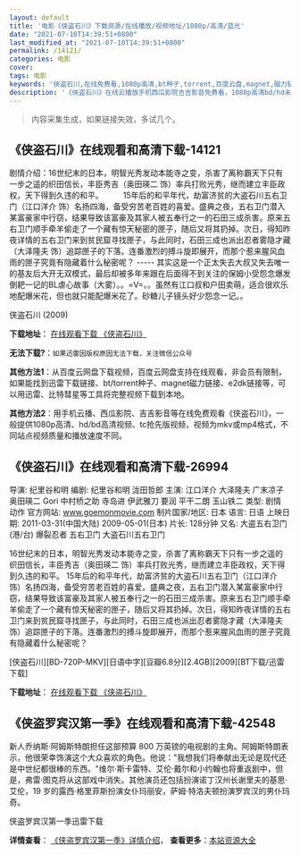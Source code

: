 ```yaml
---
layout: default
title: '电影《侠盗石川》下载资源/在线播放/视频地址/1080p/高清/蓝光'
date: "2021-07-10T14:39:51+0800"
last_modified_at: "2021-07-10T14:39:51+0800"
permalink: /14121/
categories: 电影
cover:
tags: 电影
keywords: '侠盗石川,在线免费看,1080p高清,bt种子,torrent,百度云盘,magnet,磁力链,迅雷下载资源'
description: '《侠盗石川》在线云播放手机西瓜影院吉吉影音免费看，1080p高清bd/hd未删减完整版和tc抢先枪版，mkv/mp4格式，附带bt/torrent种子、magnet/磁力链、百度云盘、网盘资源迅雷下载链接'
---
```


>内容采集生成，如果链接失效，多试几个。


## 《侠盗石川》在线观看和高清下载-14121

剧情介绍：16世纪末的日本，明智光秀发动本能寺之变，杀害了离称霸天下只有一步之遥的织田信长，丰臣秀吉（奥田瑛二 饰）率兵打败光秀，继而建立丰臣政权，天下得到久违的和平。  　　15年后的和平年代，劫富济贫的大盗石川五右卫门（江口洋介 饰）名扬四海，备受穷苦老百姓的喜爱。盛典之夜，五右卫门潜入某富豪家中行窃，结果导致该富豪及其家人被五奉行之一的石田三成杀害。原来五右卫门顺手牵羊偷走了一个藏有惊天秘密的匣子，随后又将其扔掉。次日，得知昨夜详情的五右卫门来到贫民窟寻找匣子，与此同时，石田三成也派出忍者雾隐才藏（大泽隆夫 饰）追踪匣子的下落。连番激烈的搏斗旋即展开，而那个惹来腥风血雨的匣子究竟有隐藏着什么秘密呢？ ----- 其实这是一个正太失去大叔又失去唯一的基友后大开无双模式，最后却被多年来跟在后面得不到关注的保姆小受怨念爆发倒耙一记的BL虐心故事（大雾）。。=V=。。虽然有江口叔和户田卖萌，适合很欢乐地配爆米花，但也就只能配爆米花了。砂糖儿子镜头好少怨念一记。。


侠盗石川 (2009)

**下载地址**： [在线观看下载 《侠盗石川》](https://www.btbtdy.me/btdy/dy5407.html) 


**无法下载?**：`如果迅雷因版权原因无法下载，关注微信公众号 `

**其他方法1**：从百度云网盘下载视频，百度云网盘支持在线观看，非会员有限制，如果能找到迅雷下载链接、bt/torrent种子、magnet磁力链接、e2dk链接等，可以用迅雷、比特彗星等工具将完整视频下载到本地。

**其他方法2**：用手机云播、西瓜影院、吉吉影音等在线免费观看《侠盗石川》，一般提供1080p高清、hd/bd高清视频、tc抢先版视频，视频为mkv或mp4格式，不同站点视频质量和播放速度不同。


## 《侠盗石川》在线观看和高清下载-26994

导演: 纪里谷和明 编剧: 纪里谷和明 泷田哲郎 主演: 江口洋介 大泽隆夫 广末凉子 奥田瑛二 Gori 中村桥之助 寺岛进 伊武雅刀 要润 平干二朗 玉山铁二 类型: 剧情 动作 官方网站: www.goemonmovie.com 制片国家/地区: 日本 语言: 日语 上映日期: 2011-03-31(中国大陆) 2009-05-01(日本) 片长: 128分钟 又名: 大盗五右卫门(港/台) 爆裂忍者 五右卫门 大盗石川五右卫门

16世纪末的日本，明智光秀发动本能寺之变，杀害了离称霸天下只有一步之遥的织田信长，丰臣秀吉（奥田瑛二 饰）率兵打败光秀，继而建立丰臣政权，天下得到久违的和平。 15年后的和平年代，劫富济贫的大盗石川五右卫门（江口洋介 饰）名扬四海，备受穷苦老百姓的喜爱。盛典之夜，五右卫门潜入某富豪家中行窃，结果导致该富豪及其家人被五奉行之一的石田三成杀害。原来五右卫门顺手牵羊偷走了一个藏有惊天秘密的匣子，随后又将其扔掉。次日，得知昨夜详情的五右卫门来到贫民窟寻找匣子，与此同时，石田三成也派出忍者雾隐才藏（大泽隆夫 饰）追踪匣子的下落。连番激烈的搏斗旋即展开，而那个惹来腥风血雨的匣子究竟有隐藏着什么秘密呢？


[侠盗石川][BD-720P-MKV][日语中字][豆瓣6.8分][2.4GB][2009][BT下载/迅雷下载]

**下载地址**： [在线观看下载 《侠盗石川》](https://www.btdx8.com/torrent/goemon_2009.html) 


## 《侠盗罗宾汉第一季》在线观看和高清下载-42548

新人乔纳斯&middot;阿姆斯特朗担任这部预算 800 万英镑的电视剧的主角。阿姆斯特朗表示，他很荣幸饰演这个大众喜欢的角色。他说："我想我们将奉献出无论是现代还是中世纪都很棒的东西。"维尔·斯卡雷特、艾伦&middot;戴尔和小约翰也将重返剧中，但是，弗雷·图克将从这部戏中消失。其他演员还包括扮演诺丁汉州长谢里夫的基思&middot;艾伦，19 岁的露西·格里菲斯扮演女仆玛丽安，萨姆·特洛夫顿扮演罗宾汉的男仆玛奇。</p>


侠盗罗宾汉第一季迅雷下载

**详情查看**： [《侠盗罗宾汉第一季》详情介绍](/movie/42548/)， **查看更多**：[本站资源大全](/movie/t/all/)

